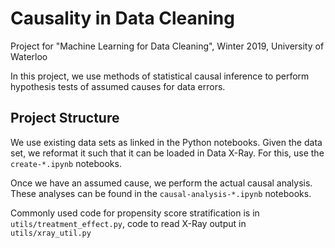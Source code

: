 # Causality in Data Cleaning
Project for "Machine Learning for Data Cleaning", Winter 2019, University of Waterloo

In this project, we use methods of statistical causal inference to perform hypothesis tests of assumed causes for data errors.

## Project Structure
We use existing data sets as linked in the Python notebooks. 
Given the data set, we reformat it such that it can be loaded in Data X-Ray. For this, use the `create-*.ipynb` notebooks.

Once we have an assumed cause, we perform the actual causal analysis. These analyses can be found in the `causal-analysis-*.ipynb` notebooks.

Commonly used code for propensity score stratification is in `utils/treatment_effect.py`, code to read X-Ray output in `utils/xray_util.py`
